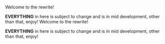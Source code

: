 Welcome to the rewrite!

**EVERYTHING** in here is subject to change and is in mid development, other than that, enjoy!
Welcome to the rewrite!

**EVERYTHING** in here is subject to change and is in mid development, other than that, enjoy!